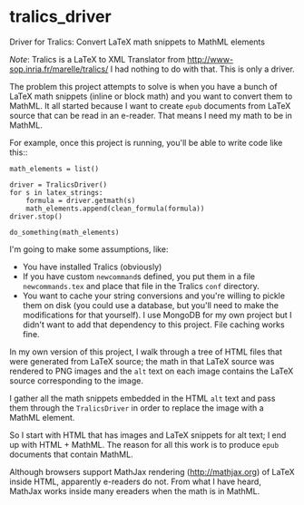tralics_driver
==============

Driver for Tralics: Convert LaTeX math snippets to MathML elements


*Note*: Tralics is a LaTeX to XML Translator from http://www-sop.inria.fr/marelle/tralics/
I had nothing to do with that. This is only a driver.

The problem this project attempts to solve is when you have a bunch of LaTeX math 
snippets (inline or block math) and you want to convert them to MathML. It all started 
because I want to create ``epub`` documents from LaTeX source that can be read in an e-reader.
That means I need my math to be in MathML.

For example, once this project is running, you'll be able to write code like this::

    math_elements = list()
    
    driver = TralicsDriver()
    for s in latex_strings:
        formula = driver.getmath(s)
        math_elements.append(clean_formula(formula))
    driver.stop()
    
    do_something(math_elements)
    
I'm going to make some assumptions, like:

  * You have installed Tralics (obviously)
  * If you have custom ``newcommand``s defined, you put them in a file ``newcommands.tex`` and place that file in the Tralics ``conf`` directory.
  * You want to cache your string conversions and you're willing to pickle them on disk (you could use a database, but you'll need to make the modifications for that yourself). I use MongoDB for my own project but I didn't want to add that dependency to this project. File caching works fine.

In my own version of this project, I walk through a tree of HTML files that were generated from LaTeX source; the math in that LaTeX source was rendered to PNG images and the ``alt`` text on each image contains the LaTeX source corresponding to the image. 

I gather all the math snippets embedded in the HTML ``alt`` text and pass them through the ``TralicsDriver`` in order to replace the image with a MathML element.

So I start with HTML that has images and LaTeX snippets for alt text; I end up with HTML + MathML. The reason for all this work is to produce ``epub`` documents that contain MathML. 

Although browsers support MathJax rendering (http://mathjax.org) of LaTeX inside HTML, apparently e-readers do not.
From what I have heard, MathJax works inside many ereaders when the math is in MathML.



        
